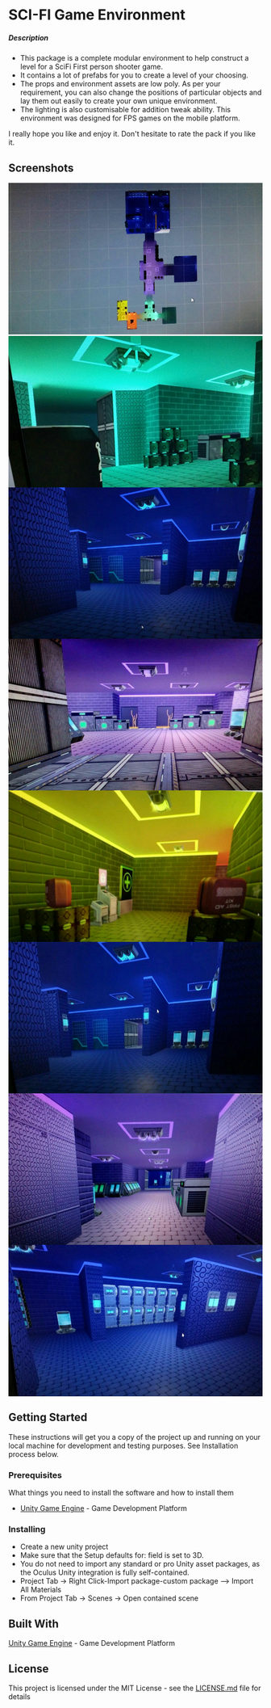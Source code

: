 
# SCI-FI Game Environment 
##### Description

* This package is a complete modular environment to help construct a level for a SciFi First person shooter game. 
* It contains a lot of prefabs for you to create a level of your choosing.
* The props and environment assets are low poly. As per your requirement, you can also change the positions of particular objects and lay them out easily to create your own unique environment. 
* The lighting is also customisable for addition tweak ability. 
This environment was designed for FPS games on the mobile platform.

I really hope you like and enjoy it. Don't hesitate to rate the pack if you like it. 

## Screenshots

<img src="/screenshots/image1.jpg" height="300" width="630"/> 
  <img src="/screenshots/image2.jpg"height="300" width="630" align="center" />
   <img src="/screenshots/image3.jpg"height="300" width="630" align="center" />
    <img src="/screenshots/image4.jpg"height="300" width="630" align="center" />
     <img src="/screenshots/image5.jpg"height="300" width="630" align="center" />
      <img src="/screenshots/image6.jpg"height="300" width="630" align="center" />
       <img src="/screenshots/image7.jpg"height="300" width="630" align="center" />
         <img src="/screenshots/image8.jpg"height="300" width="630 " align="center" />
        

## Getting Started

These instructions will get you a copy of the project up and running on your local machine for development and testing purposes. See Installation process below.

### Prerequisites

What things you need to install the software and how to install them

* [Unity Game Engine](https://unity3d.com/) - Game Development Platform

### Installing
  
* Create a new unity project 
* Make sure that the Setup defaults for: field is set to 3D.
* You do not need to import any standard or pro Unity asset packages, as the Oculus Unity integration is fully self-contained.
* Project Tab -> Right Click-Import package-custom package --> Import All Materials 
* From Project Tab -> Scenes -> Open contained scene

## Built With

[Unity Game Engine](https://unity3d.com/) - Game Development Platform

## License

This project is licensed under the MIT License - see the [LICENSE.md](https://github.com/LuckyRathod/SCI-FI-Game-Environment-/blob/master/LICENSE) file for details

